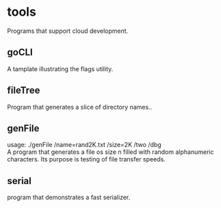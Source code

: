 # tools

Programs that support cloud development.  

## goCLI
A tamplate illustrating the flags utility.  

## fileTree
Program that generates a slice of directory names..  

## genFile
usage: ./genFile /name=rand2K.txt /size=2K /two /dbg  
A program that generates a file os size n filled with random alphanumeric characters. Its purpose is testing of file transfer speeds.  

## serial
program that demonstrates a fast serializer.  

